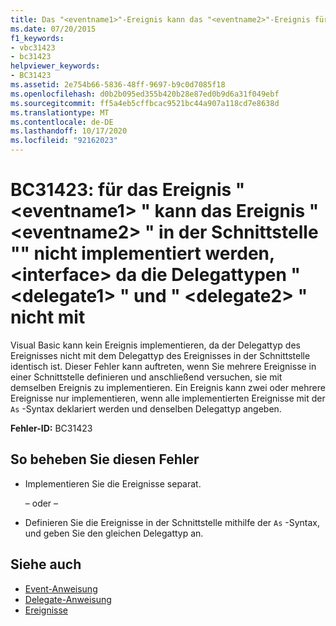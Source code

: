 ```yaml
---
title: Das "<eventname1>"-Ereignis kann das "<eventname2>"-Ereignis für die "<interface>"-Schnittstelle nicht implementieren, da die entsprechenden Delegattypen "<delegate1>" und "<delegate2>" nicht übereinstimmen.
ms.date: 07/20/2015
f1_keywords:
- vbc31423
- bc31423
helpviewer_keywords:
- BC31423
ms.assetid: 2e754b66-5836-48ff-9697-b9c0d7085f18
ms.openlocfilehash: d0b2b095ed355b420b28e87ed0b9d6a31f049ebf
ms.sourcegitcommit: ff5a4eb5cffbcac9521bc44a907a118cd7e8638d
ms.translationtype: MT
ms.contentlocale: de-DE
ms.lasthandoff: 10/17/2020
ms.locfileid: "92162023"
---
```

# <a name="bc31423-event-eventname1-cannot-implement-event-eventname2-on-interface-interface-because-their-delegate-types-delegate1-and-delegate2-do-not-match"></a>BC31423: für das Ereignis " \<eventname1> " kann das Ereignis " \<eventname2> " in der Schnittstelle "" nicht implementiert werden, \<interface> da die Delegattypen " \<delegate1> " und " \<delegate2> " nicht mit

Visual Basic kann kein Ereignis implementieren, da der Delegattyp des Ereignisses nicht mit dem Delegattyp des Ereignisses in der Schnittstelle identisch ist. Dieser Fehler kann auftreten, wenn Sie mehrere Ereignisse in einer Schnittstelle definieren und anschließend versuchen, sie mit demselben Ereignis zu implementieren. Ein Ereignis kann zwei oder mehrere Ereignisse nur implementieren, wenn alle implementierten Ereignisse mit der `As` -Syntax deklariert werden und denselben Delegattyp angeben.

 **Fehler-ID:** BC31423

## <a name="to-correct-this-error"></a>So beheben Sie diesen Fehler

- Implementieren Sie die Ereignisse separat.

     – oder –

- Definieren Sie die Ereignisse in der Schnittstelle mithilfe der `As` -Syntax, und geben Sie den gleichen Delegattyp an.

## <a name="see-also"></a>Siehe auch

- [Event-Anweisung](../statements/event-statement.md)
- [Delegate-Anweisung](../statements/delegate-statement.md)
- [Ereignisse](../../programming-guide/language-features/events/index.md)
